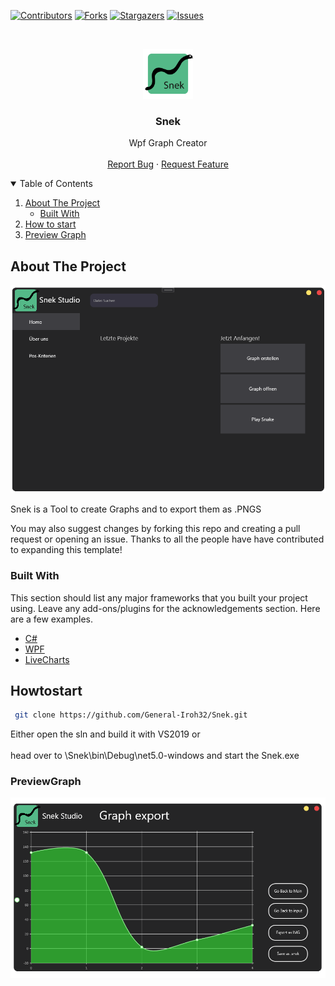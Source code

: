 
[![Contributors][contributors-shield]][contributors-url]
[![Forks][forks-shield]][forks-url]
[![Stargazers][stars-shield]][stars-url]
[![Issues][issues-shield]][issues-url]



<!-- PROJECT LOGO -->
<br />
<p align="center">
  <a href="https://github.com/General-Iroh32/Snek">
    <img src="Snek/Images/Snek_PNG.png" alt="Logo" width="80" height="80">
  </a>

  <h3 align="center">Snek</h3>

  <p align="center">
    Wpf Graph Creator 
    <br />
    <br />
    <a href="https://github.com/General-Iroh32/Snek/issues">Report Bug</a>
    ·
    <a href="https://github.com/General-Iroh32/Snek/issues">Request Feature</a>
  </p>
</p>



<!-- TABLE OF CONTENTS -->
<details open="open">
  <summary>Table of Contents</summary>
  <ol>
    <li>
      <a href="#about-the-project">About The Project</a>
      <ul>
        <li><a href="#built-with">Built With</a></li>
      </ul>
    </li>
    <li>
      <a href="#Howtostart">How to start</a>
    </li>
    <li><a href="#PreviewGraph">Preview Graph</a></li>
  </ol>
</details>



<!-- ABOUT THE PROJECT -->
## About The Project

![Snek Screen Shot][product-screenshot]

Snek is a Tool to create Graphs and to export them as .PNGS

You may also suggest changes by forking this repo and creating a pull request or opening an issue. Thanks to all the people have have contributed to expanding this template!


### Built With

This section should list any major frameworks that you built your project using. Leave any add-ons/plugins for the acknowledgements section. Here are a few examples.
* [C#](https://docs.microsoft.com/en-us/dotnet/csharp/tour-of-csharp/)
* [WPF](https://docs.microsoft.com/en-us/dotnet/desktop/wpf/overview/?view=netdesktop-5.0)
* [LiveCharts](https://lvcharts.net/)



<!-- GETTING STARTED -->
## Howtostart

 ```sh
  git clone https://github.com/General-Iroh32/Snek.git
  ```
  Either open the sln and build it with VS2019 or 
  <br />
  <br />
  head over to \Snek\bin\Debug\net5.0-windows and start the Snek.exe

### PreviewGraph

![Snek Screen Shot][product-screenshot2]






<!-- MARKDOWN LINKS & IMAGES -->
<!-- https://www.markdownguide.org/basic-syntax/#reference-style-links -->
[contributors-shield]: https://img.shields.io/github/contributors/General-Iroh32/Snek.svg?style=for-the-badge
[contributors-url]: https://github.com/General-Iroh32/Snek/graphs/contributors
[forks-shield]: https://img.shields.io/github/forks/General-Iroh32/Snek.svg?style=for-the-badge
[forks-url]: https://github.com/General-Iroh32/Snek/network/members
[stars-shield]: https://img.shields.io/github/stars/General-Iroh32/Snek.svg?style=for-the-badge
[stars-url]: https://github.com/General-Iroh32/Snek/stargazers
[issues-shield]: https://img.shields.io/github/issues/General-Iroh32/Snek.svg?style=for-the-badge
[issues-url]: https://github.com/General-Iroh32/Snek/issues
[product-screenshot]: Snek/Images/Snek_ss.png
[product-screenshot2]: Snek/Images/Snek_usage.png
